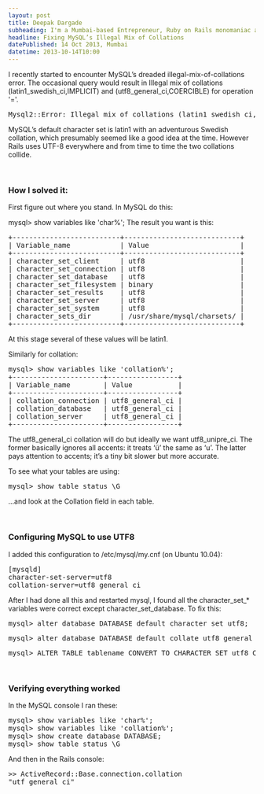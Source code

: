 ```yaml
---
layout: post
title: Deepak Dargade
subheading: I'm a Mumbai-based Entrepreneur, Ruby on Rails monomaniac and Food enthusiast.
headline: Fixing MySQL’s Illegal Mix of Collations
datePublished: 14 Oct 2013, Mumbai
datetime: 2013-10-14T10:00
---
```


I recently started to encounter MySQL’s dreaded illegal-mix-of-collations error. The occasional query would result in Illegal mix of collations (latin1_swedish_ci,IMPLICIT) and (utf8_general_ci,COERCIBLE) for operation '='.

<pre>
Mysql2::Error: Illegal mix of collations (latin1_swedish_ci,IMPLICIT) and (utf8_general_ci,COERCIBLE)
</pre>

MySQL’s default character set is latin1 with an adventurous Swedish collation, which presumably seemed like a good idea at the time. However Rails uses UTF-8 everywhere and from time to time the two collations collide.

<br/>
<h3>How I solved it:</h3>
First figure out where you stand. In MySQL do this:

mysql> show variables like 'char%';
The result you want is this:

<pre>
+--------------------------+----------------------------+
| Variable_name            | Value                      |
+--------------------------+----------------------------+
| character_set_client     | utf8                       |
| character_set_connection | utf8                       |
| character_set_database   | utf8                       |
| character_set_filesystem | binary                     |
| character_set_results    | utf8                       |
| character_set_server     | utf8                       |
| character_set_system     | utf8                       |
| character_sets_dir       | /usr/share/mysql/charsets/ |
+--------------------------+----------------------------+
</pre>

At this stage several of these values will be latin1.

Similarly for collation:

<pre>
mysql> show variables like 'collation%';
+----------------------+-----------------+
| Variable_name        | Value           |
+----------------------+-----------------+
| collation_connection | utf8_general_ci |
| collation_database   | utf8_general_ci |
| collation_server     | utf8_general_ci |
+----------------------+-----------------+
</pre>

The utf8_general_ci collation will do but ideally we want utf8_unipre_ci. The former basically ignores all accents: it treats ‘ü’ the same as ‘u’. The latter pays attention to accents; it’s a tiny bit slower but more accurate.

To see what your tables are using:

<pre>
mysql> show table status \G
</pre>

…and look at the Collation field in each table.

<br/>
<h3>Configuring MySQL to use UTF8</h3>
I added this configuration to /etc/mysql/my.cnf (on Ubuntu 10.04):

<pre>
[mysqld]
character-set-server=utf8
collation-server=utf8_general_ci
</pre>

After I had done all this and restarted mysql, I found all the character_set_* variables were correct except character_set_database. To fix this:

<pre>
mysql> alter database DATABASE default character set utf8;
</pre>
<pre>
mysql> alter database DATABASE default collate utf8_general_ci;
</pre>
<pre>
mysql> ALTER TABLE tablename CONVERT TO CHARACTER SET utf8 COLLATE utf8_general_ci;
</pre>

<br/>
<h3>Verifying everything worked</h3>

In the MySQL console I ran these:

<pre>
mysql> show variables like 'char%';
mysql> show variables like 'collation%';
mysql> show create database DATABASE;
mysql> show table status \G
</pre>

And then in the Rails console:
<pre>
>> ActiveRecord::Base.connection.collation
"utf_general_ci"
</pre>